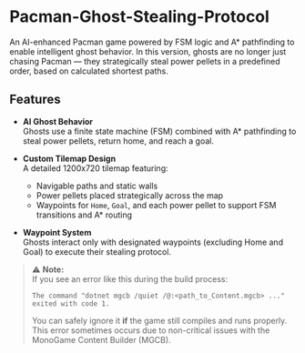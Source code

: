 # Pacman-Ghost-Stealing-Protocol

An AI-enhanced Pacman game powered by FSM logic and A* pathfinding to enable intelligent ghost behavior. In this version, ghosts are no longer just chasing Pacman — they strategically steal power pellets in a predefined order, based on calculated shortest paths.

## Features

- **AI Ghost Behavior**  
  Ghosts use a finite state machine (FSM) combined with A* pathfinding to steal power pellets, return home, and reach a goal.

- **Custom Tilemap Design**  
  A detailed 1200x720 tilemap featuring:
  - Navigable paths and static walls
  - Power pellets placed strategically across the map
  - Waypoints for `Home`, `Goal`, and each power pellet to support FSM transitions and A* routing

- **Waypoint System**  
  Ghosts interact only with designated waypoints (excluding Home and Goal) to execute their stealing protocol.

> ⚠ **Note:**  
> If you see an error like this during the build process:
> 
> ```
> The command "dotnet mgcb /quiet /@:<path_to_Content.mgcb> ..." exited with code 1.
> ```
> 
> You can safely ignore it **if** the game still compiles and runs properly.  
> This error sometimes occurs due to non-critical issues with the MonoGame Content Builder (MGCB).  
